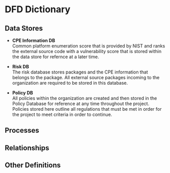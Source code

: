 DFD Dictionary
==============

Data Stores
-----------

* __CPE Information DB__<br>
Common platform enumeration score that is provided by NIST and ranks the external source code with a vulnerability score that is stored within the data store for refernce at a later time.

* __Risk DB__<br>
The risk database stores packages and the CPE information that belongs to the package. All external source packages incoming to the organization are required to be stored in this database.


* __Policy DB__<br>
All policies within the organization are created and then stored in the Policy Database for reference at any time throughout the project. Policies stored here outline all regulations that must be met in order for the project to meet criteria in order to continue.


Processes
---------

Relationships
-------------

Other Definitions
-----------------
